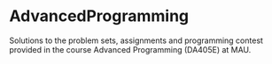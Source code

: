 # AdvancedProgramming

Solutions to the problem sets, assignments and programming contest provided in the course Advanced Programming (DA405E) at MAU.

